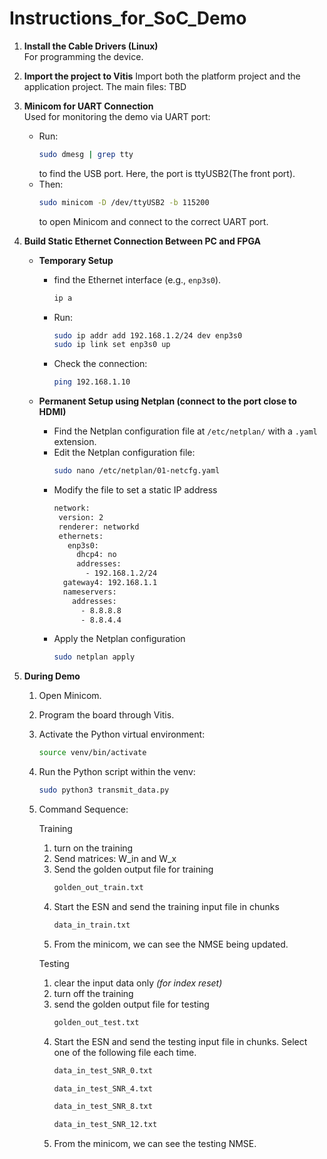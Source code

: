 # Instructions_for_SoC_Demo

1. **Install the Cable Drivers (Linux)**  
   For programming the device.

2. **Import the project to Vitis**
   Import both the platform project and the application project.
   The main files: TBD
   
4. **Minicom for UART Connection**  
   Used for monitoring the demo via UART port:
   - Run:
     ```bash
     sudo dmesg | grep tty
     ```
     to find the USB port. Here, the port is ttyUSB2(The front port).
   - Then:
     ```bash
     sudo minicom -D /dev/ttyUSB2 -b 115200
     ```
      to open Minicom and connect to the correct UART port.

5. **Build Static Ethernet Connection Between PC and FPGA**

   - **Temporary Setup**  
     - find the Ethernet interface (e.g., `enp3s0`).
       ```bash
       ip a
       ```
     - Run:
       ```bash
       sudo ip addr add 192.168.1.2/24 dev enp3s0
       sudo ip link set enp3s0 up
       ```
     - Check the connection:
       ```bash
       ping 192.168.1.10
       ```

   - **Permanent Setup using Netplan (connect to the port close to HDMI)**  
     - Find the Netplan configuration file at `/etc/netplan/` with a `.yaml` extension.
     - Edit the Netplan configuration file:
       ```bash
       sudo nano /etc/netplan/01-netcfg.yaml
       ```
     - Modify the file to set a static IP address
       ```bash
       network:
        version: 2
        renderer: networkd
        ethernets:
          enp3s0:
            dhcp4: no
            addresses:
              - 192.168.1.2/24
         gateway4: 192.168.1.1
         nameservers:
           addresses:
             - 8.8.8.8
             - 8.8.4.4
     - Apply the Netplan configuration
       ```bash
       sudo netplan apply
       ```

6. **During Demo**

   1. Open Minicom.
   2. Program the board through Vitis.
   3. Activate the Python virtual environment:
      ```bash
      source venv/bin/activate
      ```
   4. Run the Python script within the venv:
      ```bash
      sudo python3 transmit_data.py
      ```
   5. Command Sequence:
      
      Training
      1. turn on the training
      2. Send matrices: W_in and W_x
      3. Send the golden output file for training
         ```bash
         golden_out_train.txt
         ```
      4. Start the ESN and send the training input file in chunks
         ```bash
         data_in_train.txt
         ```
      5. From the minicom, we can see the NMSE being updated.
         
      Testing
      1. clear the input data only *(for index reset)*
      2. turn off the training
      3. send the golden output file for testing
         ```bash
         golden_out_test.txt
         ```
      5. Start the ESN and send the testing input file in chunks. Select one of the following file each time.
         ```bash
         data_in_test_SNR_0.txt
         ```
         ```bash
         data_in_test_SNR_4.txt
         ```
         ```bash
         data_in_test_SNR_8.txt
         ```
         ```bash
         data_in_test_SNR_12.txt
         ```
      7. From the minicom, we can see the testing NMSE.
